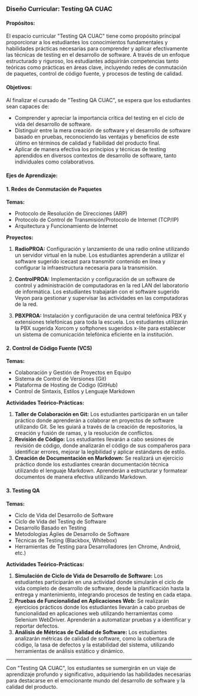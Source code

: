 ### Diseño Curricular: Testing QA CUAC

#### Propósitos:

El espacio curricular "Testing QA CUAC" tiene como propósito principal proporcionar a los estudiantes los conocimientos fundamentales y habilidades prácticas necesarias para comprender y aplicar efectivamente las técnicas de testing en el desarrollo de software. A través de un enfoque estructurado y riguroso, los estudiantes adquirirán competencias tanto teóricas como prácticas en áreas clave, incluyendo redes de conmutación de paquetes, control de código fuente, y procesos de testing de calidad.

#### Objetivos:

Al finalizar el cursado de "Testing QA CUAC", se espera que los estudiantes sean capaces de:

- Comprender y apreciar la importancia crítica del testing en el ciclo de vida del desarrollo de software.
- Distinguir entre la mera creación de software y el desarrollo de software basado en pruebas, reconociendo las ventajas y beneficios de este último en términos de calidad y fiabilidad del producto final.
- Aplicar de manera efectiva los principios y técnicas de testing aprendidos en diversos contextos de desarrollo de software, tanto individuales como colaborativos.

#### Ejes de Aprendizaje:

#### 1. Redes de Conmutación de Paquetes

**Temas:**
- Protocolo de Resolución de Direcciones (ARP)
- Protocolo de Control de Transmisión/Protocolo de Internet (TCP/IP)
- Arquitectura y Funcionamiento de Internet

**Proyectos:**
1. **RadioPROA:** Configuración y lanzamiento de una radio online utilizando un servidor virtual en la nube. Los estudiantes aprenderán a utilizar el software sugerido icecast para transmitir contenido en línea y configurar la infraestructura necesaria para la transmisión.

2. **ControlPROA:** Implementación y configuración de un software de control y administración de computadoras en la red LAN del laboratorio de informática. Los estudiantes trabajarán con el software sugerido Veyon para gestionar y supervisar las actividades en las computadoras de la red.

3. **PBXPROA:** Instalación y configuración de una central telefónica PBX y extensiones telefónicas para toda la escuela. Los estudiantes utilizarán la PBX sugerida Xorcom y softphones sugeridos x-lite para establecer un sistema de comunicación telefónica eficiente en la institución.

#### 2. Control de Código Fuente (VCS)

**Temas:**
- Colaboración y Gestión de Proyectos en Equipo
- Sistema de Control de Versiones (Git)
- Plataforma de Hosting de Código (GitHub)
- Control de Sintaxis, Estilos y Lenguaje Markdown

**Actividades Teórico-Prácticas:**
1. **Taller de Colaboración en Git:** Los estudiantes participarán en un taller práctico donde aprenderán a colaborar en proyectos de software utilizando Git. Se les guiará a través de la creación de repositorios, la creación y fusión de ramas, y la resolución de conflictos.
2. **Revisión de Código:** Los estudiantes llevarán a cabo sesiones de revisión de código, donde analizarán el código de sus compañeros para identificar errores, mejorar la legibilidad y aplicar estándares de estilo.
3. **Creación de Documentación en Markdown:** Se realizará un ejercicio práctico donde los estudiantes crearán documentación técnica utilizando el lenguaje Markdown. Aprenderán a estructurar y formatear documentos de manera efectiva utilizando Markdown.

#### 3. Testing QA

**Temas:**
- Ciclo de Vida del Desarrollo de Software
- Ciclo de Vida del Testing de Software
- Desarrollo Basado en Testing
- Metodologías Ágiles de Desarrollo de Software
- Técnicas de Testing (Blackbox, Whitebox)
- Herramientas de Testing para Desarrolladores (en Chrome, Android, etc.)

**Actividades Teórico-Prácticas:**
1. **Simulación de Ciclo de Vida de Desarrollo de Software:** Los estudiantes participarán en una actividad donde simularán el ciclo de vida completo de desarrollo de software, desde la planificación hasta la entrega y mantenimiento, integrando procesos de testing en cada etapa.
2. **Pruebas de Funcionalidad en Aplicaciones Web:** Se realizarán ejercicios prácticos donde los estudiantes llevarán a cabo pruebas de funcionalidad en aplicaciones web utilizando herramientas como Selenium WebDriver. Aprenderán a automatizar pruebas y a identificar y reportar defectos.
3. **Análisis de Métricas de Calidad de Software:** Los estudiantes analizarán métricas de calidad de software, como la cobertura de código, la tasa de defectos y la estabilidad del sistema, utilizando herramientas de análisis estático y dinámico.

---

Con "Testing QA CUAC", los estudiantes se sumergirán en un viaje de aprendizaje profundo y significativo, adquiriendo las habilidades necesarias para destacarse en el emocionante mundo del desarrollo de software y la calidad del producto.
